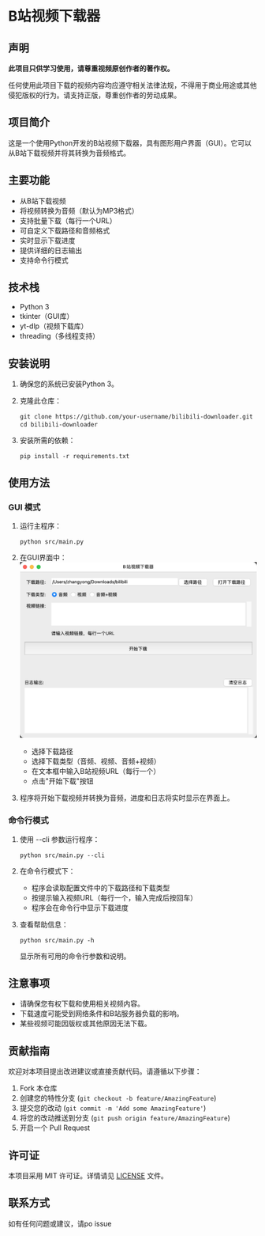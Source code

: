 # B站视频下载器

## 声明

**此项目只供学习使用，请尊重视频原创作者的著作权。**

任何使用此项目下载的视频内容均应遵守相关法律法规，不得用于商业用途或其他侵犯版权的行为。请支持正版，尊重创作者的劳动成果。


## 项目简介

这是一个使用Python开发的B站视频下载器，具有图形用户界面（GUI）。它可以从B站下载视频并将其转换为音频格式。

## 主要功能

- 从B站下载视频
- 将视频转换为音频（默认为MP3格式）
- 支持批量下载（每行一个URL）
- 可自定义下载路径和音频格式
- 实时显示下载进度
- 提供详细的日志输出
- 支持命令行模式

## 技术栈

- Python 3
- tkinter（GUI库）
- yt-dlp（视频下载库）
- threading（多线程支持）

## 安装说明

1. 确保您的系统已安装Python 3。

2. 克隆此仓库：
   ```
   git clone https://github.com/your-username/bilibili-downloader.git
   cd bilibili-downloader
   ```

3. 安装所需的依赖：
   ```
   pip install -r requirements.txt
   ```

## 使用方法

### GUI 模式

1. 运行主程序：
   ```
   python src/main.py
   ```

2. 在GUI界面中：
   ![GUI界面截图](screenshot.png)

   - 选择下载路径
   - 选择下载类型（音频、视频、音频+视频）
   - 在文本框中输入B站视频URL（每行一个）
   - 点击"开始下载"按钮

3. 程序将开始下载视频并转换为音频，进度和日志将实时显示在界面上。

### 命令行模式

1. 使用 --cli 参数运行程序：
   ```
   python src/main.py --cli
   ```

2. 在命令行模式下：
   - 程序会读取配置文件中的下载路径和下载类型
   - 按提示输入视频URL（每行一个，输入完成后按回车）
   - 程序会在命令行中显示下载进度

3. 查看帮助信息：
   ```
   python src/main.py -h
   ```
   显示所有可用的命令行参数和说明。

## 注意事项

- 请确保您有权下载和使用相关视频内容。
- 下载速度可能受到网络条件和B站服务器负载的影响。
- 某些视频可能因版权或其他原因无法下载。

## 贡献指南

欢迎对本项目提出改进建议或直接贡献代码。请遵循以下步骤：

1. Fork 本仓库
2. 创建您的特性分支 (`git checkout -b feature/AmazingFeature`)
3. 提交您的改动 (`git commit -m 'Add some AmazingFeature'`)
4. 将您的改动推送到分支 (`git push origin feature/AmazingFeature`)
5. 开启一个 Pull Request

## 许可证

本项目采用 MIT 许可证。详情请见 [LICENSE](LICENSE) 文件。

## 联系方式

如有任何问题或建议，请po issue